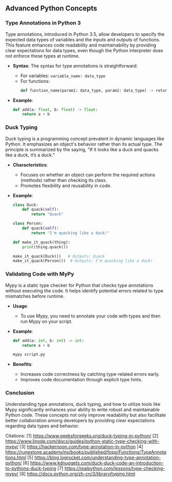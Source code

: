 ## Advanced Python Concepts

### Type Annotations in Python 3

Type annotations, introduced in Python 3.5, allow developers to specify the expected data types of variables and the inputs and outputs of functions. This feature enhances code readability and maintainability by providing clear expectations for data types, even though the Python interpreter does not enforce these types at runtime.

- **Syntax**: The syntax for type annotations is straightforward:
  - For variables: `variable_name: data_type`
  - For functions: 
    ```python
    def function_name(param1: data_type, param2: data_type) -> return_type:
    ```

- **Example**:
    ```python
    def add(a: float, b: float) -> float:
        return a + b
    ```

### Duck Typing

Duck typing is a programming concept prevalent in dynamic languages like Python. It emphasizes an object's behavior rather than its actual type. The principle is summarized by the saying, "If it looks like a duck and quacks like a duck, it’s a duck." 

- **Characteristics**:
  - Focuses on whether an object can perform the required actions (methods) rather than checking its class.
  - Promotes flexibility and reusability in code.
  
- **Example**:
    ```python
    class Duck:
        def quack(self):
            return "Quack"

    class Person:
        def quack(self):
            return "I'm quacking like a duck!"

    def make_it_quack(thing):
        print(thing.quack())

    make_it_quack(Duck())   # Outputs: Quack
    make_it_quack(Person())  # Outputs: I'm quacking like a duck!
    ```

### Validating Code with MyPy

Mypy is a static type checker for Python that checks type annotations without executing the code. It helps identify potential errors related to type mismatches before runtime.

- **Usage**:
  - To use Mypy, you need to annotate your code with types and then run Mypy on your script.
  
- **Example**:
    ```python
    def add(a: int, b: int) -> int:
        return a + b

    mypy script.py
    ```

- **Benefits**:
  - Increases code correctness by catching type-related errors early.
  - Improves code documentation through explicit type hints.

### Conclusion

Understanding type annotations, duck typing, and how to utilize tools like Mypy significantly enhances your ability to write robust and maintainable Python code. These concepts not only improve readability but also facilitate better collaboration among developers by providing clear expectations regarding data types and behavior.

Citations:
[1] https://www.geeksforgeeks.org/duck-typing-in-python/
[2] https://www.linode.com/docs/guides/python-static-type-checking-with-mypy/
[3] https://hackernoon.com/type-annotation-in-python
[4] https://runestone.academy/ns/books/published/fopp/Functions/TypeAnnotations.html
[5] https://blog.logrocket.com/understanding-type-annotation-python/
[6] https://www.kdnuggets.com/duck-duck-code-an-introduction-to-pythons-duck-typing
[7] https://realpython.com/lessons/type-checking-mypy/
[8] https://docs.python.org/zh-cn/3/library/typing.html
